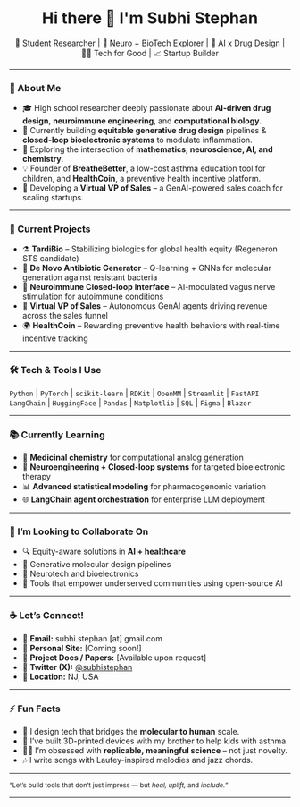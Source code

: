 <h1 align="center">Hi there 👋 I'm Subhi Stephan</h1>
<p align="center">
  🚀 Student Researcher | 🧠 Neuro + BioTech Explorer | 🧬 AI x Drug Design | 👩‍💻 Tech for Good | 📈 Startup Builder
</p>

---

### 🔬 About Me

- 🎓 High school researcher deeply passionate about **AI-driven drug design**, **neuroimmune engineering**, and **computational biology**.
- 🧠 Currently building **equitable generative drug design** pipelines & **closed-loop bioelectronic systems** to modulate inflammation.
- 🌱 Exploring the intersection of **mathematics, neuroscience, AI, and chemistry**.
- 💡 Founder of **BreatheBetter**, a low-cost asthma education tool for children, and **HealthCoin**, a preventive health incentive platform.
- 💼 Developing a **Virtual VP of Sales** – a GenAI-powered sales coach for scaling startups.

---

### 🧠 Current Projects

- ⚗️ **TardiBio** – Stabilizing biologics for global health equity (Regeneron STS candidate)
- 🧬 **De Novo Antibiotic Generator** – Q-learning + GNNs for molecular generation against resistant bacteria
- 🧠 **Neuroimmune Closed-loop Interface** – AI-modulated vagus nerve stimulation for autoimmune conditions
- 💸 **Virtual VP of Sales** – Autonomous GenAI agents driving revenue across the sales funnel
- 🌍 **HealthCoin** – Rewarding preventive health behaviors with real-time incentive tracking

---

### 🛠️ Tech & Tools I Use

`Python` | `PyTorch` | `scikit-learn` | `RDKit` | `OpenMM` | `Streamlit` | `FastAPI`  
`LangChain` | `HuggingFace` | `Pandas` | `Matplotlib` | `SQL` | `Figma` | `Blazor`

---

### 📚 Currently Learning

- 🧬 **Medicinal chemistry** for computational analog generation
- 🧠 **Neuroengineering + Closed-loop systems** for targeted bioelectronic therapy
- 📊 **Advanced statistical modeling** for pharmacogenomic variation
- 🌐 **LangChain agent orchestration** for enterprise LLM deployment

---

### 🤝 I’m Looking to Collaborate On

- 🔍 Equity-aware solutions in **AI + healthcare**
- 🧪 Generative molecular design pipelines
- 🧠 Neurotech and bioelectronics
- 🧩 Tools that empower underserved communities using open-source AI

---

### ☕ Let’s Connect!

- 💌 **Email:** subhi.stephan [at] gmail.com  
- 🧠 **Personal Site:** [Coming soon!]  
- 🧪 **Project Docs / Papers:** [Available upon request]  
- 🧵 **Twitter (X):** [@subhistephan](https://twitter.com/subhistephan)  
- 📌 **Location:** NJ, USA  

---

### ⚡ Fun Facts

- 🧃 I design tech that bridges the **molecular to human** scale.
- 🥽 I’ve built 3D-printed devices with my brother to help kids with asthma.
- 🧑‍🔬 I’m obsessed with **replicable, meaningful science** – not just novelty.
- 🎶 I write songs with Laufey-inspired melodies and jazz chords.

---

<sub>“Let’s build tools that don’t just impress — but *heal, uplift,* and *include.*”</sub>

---
